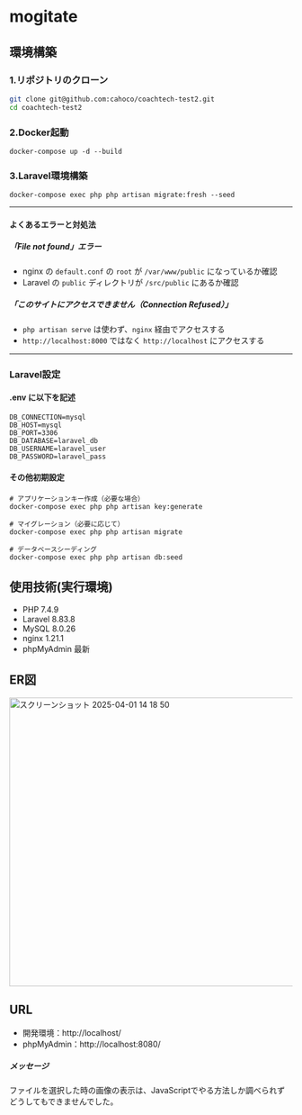 # mogitate

## 環境構築

### 1.リポジトリのクローン

```bash
git clone git@github.com:cahoco/coachtech-test2.git
cd coachtech-test2
```

### 2.Docker起動
```
docker-compose up -d --build  
```
### 3.Laravel環境構築
```
docker-compose exec php php artisan migrate:fresh --seed  
```

---

#### よくあるエラーと対処法

##### 「File not found」エラー

- nginx の `default.conf` の `root` が `/var/www/public` になっているか確認
- Laravel の `public` ディレクトリが `/src/public` にあるか確認

##### 「このサイトにアクセスできません（Connection Refused）」

- `php artisan serve` は使わず、`nginx` 経由でアクセスする
- `http://localhost:8000` ではなく `http://localhost` にアクセスする  

---

### Laravel設定  
#### .env に以下を記述
```
DB_CONNECTION=mysql
DB_HOST=mysql
DB_PORT=3306
DB_DATABASE=laravel_db
DB_USERNAME=laravel_user
DB_PASSWORD=laravel_pass
```
#### その他初期設定  
```
# アプリケーションキー作成（必要な場合）
docker-compose exec php php artisan key:generate  

# マイグレーション（必要に応じて）
docker-compose exec php php artisan migrate  

# データベースシーディング
docker-compose exec php php artisan db:seed  
```

## 使用技術(実行環境)
* PHP 7.4.9
* Laravel 8.83.8
* MySQL 8.0.26
* nginx 1.21.1
* phpMyAdmin 最新

## ER図
<img width="513" alt="スクリーンショット 2025-04-01 14 18 50" src="https://github.com/user-attachments/assets/1184e9be-9c1f-4cff-a8f5-390bd6859a6f" />


## URL
* 開発環境：http://localhost/
* phpMyAdmin：http://localhost:8080/

##### メッセージ
ファイルを選択した時の画像の表示は、JavaScriptでやる方法しか調べられずどうしてもできませんでした。
